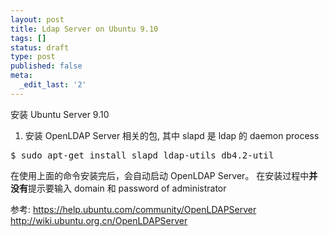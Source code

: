 ```yaml
---
layout: post
title: Ldap Server on Ubuntu 9.10
tags: []
status: draft
type: post
published: false
meta:
  _edit_last: '2'
---
```

安装 Ubuntu Server 9.10

1. 安装 OpenLDAP Server 相关的包, 其中 slapd 是 ldap 的 daemon process
<pre lang="bash">
$ sudo apt-get install slapd ldap-utils db4.2-util
</pre>
在使用上面的命令安装完后，会自动启动 OpenLDAP Server。
在安装过程中<strong>并没有</strong>提示要输入 domain 和 password of administrator

参考:
https://help.ubuntu.com/community/OpenLDAPServer
http://wiki.ubuntu.org.cn/OpenLDAPServer
